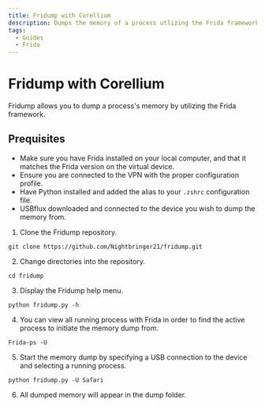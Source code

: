 ```yaml
---
title: Fridump with Corellium
description: Dumps the memory of a process utlizing the Frida framework.
tags:
  - Guides
  - Frida
---
```


# Fridump with Corellium

Fridump allows you to dump a process's memory by utilizing the Frida framework.

## Prequisites

- Make sure you have Frida installed on your local computer, and that it matches the Frida version on the virtual device.
- Ensure you are connected to the VPN with the proper configuration profile.
- Have Python installed and added the alias to your `.zshrc` configuration file.
- USBflux downloaded and connected to the device you wish to dump the memory from.

1. Clone the Fridump repository.

```
git clone https://github.com/Nightbringer21/fridump.git
```

2. Change directories into the repository.

```
cd fridump
```

3. Display the Fridump help menu.

```
python fridump.py -h
```

4. You can view all running process with Frida in order to find the active process to initiate the memory dump from.

```
Frida-ps -U
```

5. Start the memory dump by specifying a USB connection to the device and selecting a running process.

```
python fridump.py -U Safari
```

6. All dumped memory will appear in the dump folder.
